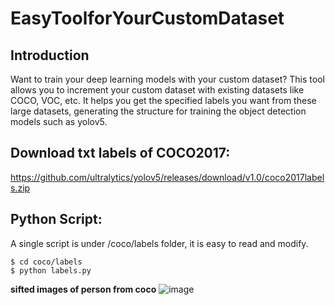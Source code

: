 # EasyToolforYourCustomDataset
## Introduction
Want to train your deep learning models with your custom dataset? This tool allows you to increment your custom dataset with existing datasets like COCO, VOC, etc. It helps you get the specified labels you want from these large datasets, generating the structure for training the object detection models such as yolov5.       

## Download txt labels of COCO2017:
https://github.com/ultralytics/yolov5/releases/download/v1.0/coco2017labels.zip

## Python Script:
A single script is under /coco/labels folder, it is easy to read and modify.  
```shell
$ cd coco/labels
$ python labels.py
```

**sifted images of person from coco**
![image](https://user-images.githubusercontent.com/62652681/175498600-4be0ba2a-c559-4ea1-97f8-61783ea0b782.png)

